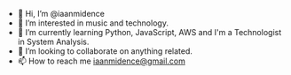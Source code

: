 - 👋 Hi, I’m @iaanmidence
- 👀 I’m interested in music and technology. 
- 🌱 I’m currently learning Python, JavaScript, AWS and I'm a Technologist in System Analysis.
- 💞️ I’m looking to collaborate on anything related.
- 📫 How to reach me iaanmidence@gmail.com

<!---
iaanmidence/iaanmidence is a ✨ special ✨ repository because its `README.md` (this file) appears on your GitHub profile.
You can click the Preview link to take a look at your changes.
--->
